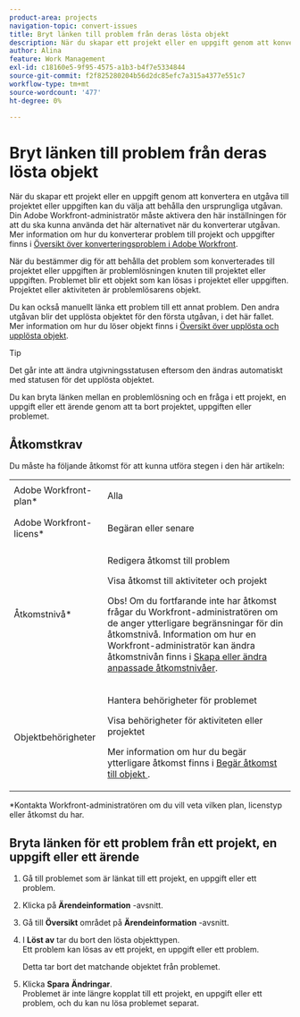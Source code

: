 ```yaml
---
product-area: projects
navigation-topic: convert-issues
title: Bryt länken till problem från deras lösta objekt
description: När du skapar ett projekt eller en uppgift genom att konvertera en utgåva till projektet eller uppgiften kan du välja att behålla den ursprungliga utgåvan. Din Adobe Workfront-administratör måste aktivera den här inställningen för att du ska kunna använda det här alternativet när du konverterar utgåvan. Mer information om hur du konverterar problem till projekt och uppgifter finns i Översikt över hur du konverterar problem i Adobe Workfront.
author: Alina
feature: Work Management
exl-id: c18160e5-9f95-4575-a1b3-b4f7e5334844
source-git-commit: f2f825280204b56d2dc85efc7a315a4377e551c7
workflow-type: tm+mt
source-wordcount: '477'
ht-degree: 0%

---
```


# Bryt länken till problem från deras lösta objekt

När du skapar ett projekt eller en uppgift genom att konvertera en utgåva till projektet eller uppgiften kan du välja att behålla den ursprungliga utgåvan. Din Adobe Workfront-administratör måste aktivera den här inställningen för att du ska kunna använda det här alternativet när du konverterar utgåvan.\
Mer information om hur du konverterar problem till projekt och uppgifter finns i [Översikt över konverteringsproblem i Adobe Workfront](../../../manage-work/issues/convert-issues/convert-issues.md).

När du bestämmer dig för att behålla det problem som konverterades till projektet eller uppgiften är problemlösningen knuten till projektet eller uppgiften. Problemet blir ett objekt som kan lösas i projektet eller uppgiften. Projektet eller aktiviteten är problemlösarens objekt.

Du kan också manuellt länka ett problem till ett annat problem. Den andra utgåvan blir det upplösta objektet för den första utgåvan, i det här fallet.\
Mer information om hur du löser objekt finns i [Översikt över upplösta och upplösta objekt](../../../manage-work/issues/convert-issues/resolving-and-resolvable-objects.md).

>[!TIP]
>
>Det går inte att ändra utgivningsstatusen eftersom den ändras automatiskt med statusen för det upplösta objektet.

Du kan bryta länken mellan en problemlösning och en fråga i ett projekt, en uppgift eller ett ärende genom att ta bort projektet, uppgiften eller problemet.

## Åtkomstkrav

Du måste ha följande åtkomst för att kunna utföra stegen i den här artikeln:

<table style="table-layout:auto"> 
 <col> 
 <col> 
 <tbody> 
  <tr> 
   <td role="rowheader">Adobe Workfront-plan*</td> 
   <td> <p>Alla</p> </td> 
  </tr> 
  <tr> 
   <td role="rowheader">Adobe Workfront-licens*</td> 
   <td> <p>Begäran eller senare</p> </td> 
  </tr> 
  <tr> 
   <td role="rowheader">Åtkomstnivå*</td> 
   <td> <p>Redigera åtkomst till problem</p> <p>Visa åtkomst till aktiviteter och projekt</p> <p>Obs! Om du fortfarande inte har åtkomst frågar du Workfront-administratören om de anger ytterligare begränsningar för din åtkomstnivå. Information om hur en Workfront-administratör kan ändra åtkomstnivån finns i <a href="../../../administration-and-setup/add-users/configure-and-grant-access/create-modify-access-levels.md" class="MCXref xref">Skapa eller ändra anpassade åtkomstnivåer</a>.</p> </td> 
  </tr> 
  <tr> 
   <td role="rowheader">Objektbehörigheter</td> 
   <td> <p>Hantera behörigheter för problemet</p> <p>Visa behörigheter för aktiviteten eller projektet</p> <p>Mer information om hur du begär ytterligare åtkomst finns i <a href="../../../workfront-basics/grant-and-request-access-to-objects/request-access.md" class="MCXref xref">Begär åtkomst till objekt </a>.</p> </td> 
  </tr> 
 </tbody> 
</table>

&#42;Kontakta Workfront-administratören om du vill veta vilken plan, licenstyp eller åtkomst du har.

## Bryta länken för ett problem från ett projekt, en uppgift eller ett ärende

1. Gå till problemet som är länkat till ett projekt, en uppgift eller ett problem.
1. Klicka på **Ärendeinformation** -avsnitt.
1. Gå till **Översikt** området på **Ärendeinformation** -avsnitt.
1. I **Löst av** tar du bort den lösta objekttypen.\
   Ett problem kan lösas av ett projekt, en uppgift eller ett problem.

   Detta tar bort det matchande objektet från problemet.

1. Klicka **Spara** **Ändringar**.\
   Problemet är inte längre kopplat till ett projekt, en uppgift eller ett problem, och du kan nu lösa problemet separat.

